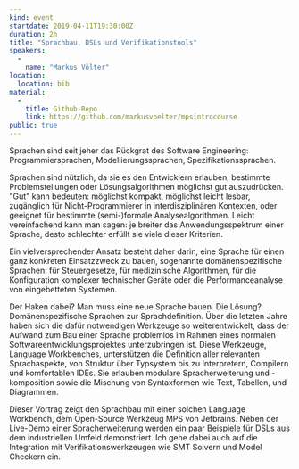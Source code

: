 ```yaml
---
kind: event
startdate: 2019-04-11T19:30:00Z
duration: 2h
title: "Sprachbau, DSLs und Verifikationstools"
speakers:
  -
    name: "Markus Völter"
location:
  location: bib
material:
  -
    title: Github-Repo
    link: https://github.com/markusvoelter/mpsintrocourse
public: true
---
```

Sprachen sind seit jeher das Rückgrat des Software Engineering:
Programmiersprachen, Modellierungssprachen, Spezifikationssprachen.

Sprachen sind nützlich, da sie es den Entwicklern erlauben, bestimmte
Problemstellungen oder Lösungsalgorithmen möglichst gut auszudrücken.
"Gut" kann bedeuten: möglichst kompakt, möglichst leicht lesbar,
zugänglich für Nicht-Programmierer in interdisziplinären Kontexten, oder
geeignet für bestimmte (semi-)formale Analysealgorithmen. Leicht
vereinfachend kann man sagen: je breiter das Anwendungsspektrum einer
Sprache, desto schlechter erfüllt sie viele dieser Kriterien.

Ein vielversprechender Ansatz besteht daher darin, eine Sprache für
einen ganz konkreten Einsatzzweck zu bauen, sogenannte
domänenspezifische Sprachen: für Steuergesetze, für medizinische
Algorithmen, für die Konfiguration komplexer technischer Geräte oder die
Performanceanalyse von eingebetteten Systemen.

Der Haken dabei? Man muss eine neue Sprache bauen. Die Lösung?
Domänenspezifische Sprachen zur Sprachdefinition. Über die letzten Jahre
haben sich die dafür notwendigen Werkzeuge so weiterentwickelt, dass der
Aufwand zum Bau einer Sprache problemlos im Rahmen eines normalen
Softwareentwicklungsprojektes unterzubringen ist. Diese Werkzeuge,
Language Workbenches, unterstützen die Definition aller relevanten
Sprachaspekte, von Struktur über Typsystem bis zu Interpretern,
Compilern und komfortablen IDEs. Sie erlauben modulare Spracherweiterung
und -komposition sowie die Mischung von Syntaxformen wie Text, Tabellen,
und Diagrammen.

Dieser Vortrag zeigt den Sprachbau mit einer solchen Language
Workbench, dem Open-Source Werkzeug MPS von Jetbrains. Neben der
Live-Demo einer Spracherweiterung werden ein paar Beispiele für DSLs
aus dem industriellen Umfeld demonstriert. Ich gehe dabei auch auf die Integration
mit Verifikationswerkzeugen wie SMT Solvern und Model Checkern ein.

